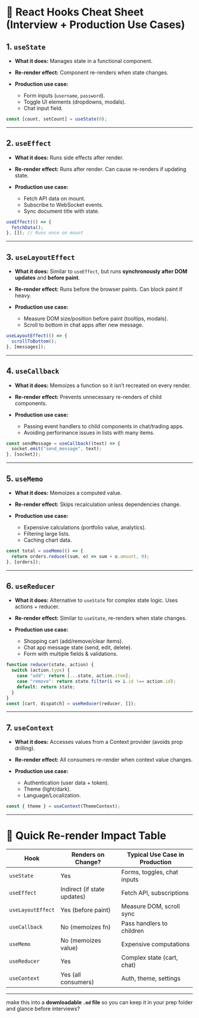 # 🚀 React Hooks Cheat Sheet (Interview + Production Use Cases)

## 1. `useState`

* **What it does:** Manages state in a functional component.
* **Re-render effect:** Component re-renders when state changes.
* **Production use case:**

  * Form inputs (`username`, `password`).
  * Toggle UI elements (dropdowns, modals).
  * Chat input field.

```jsx
const [count, setCount] = useState(0);
```

---

## 2. `useEffect`

* **What it does:** Runs side effects after render.
* **Re-render effect:** Runs after render. Can cause re-renders if updating state.
* **Production use case:**

  * Fetch API data on mount.
  * Subscribe to WebSocket events.
  * Sync document title with state.

```jsx
useEffect(() => {
  fetchData();
}, []); // Runs once on mount
```

---

## 3. `useLayoutEffect`

* **What it does:** Similar to `useEffect`, but runs **synchronously after DOM updates** and **before paint**.
* **Re-render effect:** Runs before the browser paints. Can block paint if heavy.
* **Production use case:**

  * Measure DOM size/position before paint (tooltips, modals).
  * Scroll to bottom in chat apps after new message.

```jsx
useLayoutEffect(() => {
  scrollToBottom();
}, [messages]);
```

---

## 4. `useCallback`

* **What it does:** Memoizes a function so it isn’t recreated on every render.
* **Re-render effect:** Prevents unnecessary re-renders of child components.
* **Production use case:**

  * Passing event handlers to child components in chat/trading apps.
  * Avoiding performance issues in lists with many items.

```jsx
const sendMessage = useCallback((text) => {
  socket.emit("send_message", text);
}, [socket]);
```

---

## 5. `useMemo`

* **What it does:** Memoizes a computed value.
* **Re-render effect:** Skips recalculation unless dependencies change.
* **Production use case:**

  * Expensive calculations (portfolio value, analytics).
  * Filtering large lists.
  * Caching chart data.

```jsx
const total = useMemo(() => {
  return orders.reduce((sum, o) => sum + o.amount, 0);
}, [orders]);
```

---

## 6. `useReducer`

* **What it does:** Alternative to `useState` for complex state logic. Uses actions + reducer.
* **Re-render effect:** Similar to `useState`, re-renders when state changes.
* **Production use case:**

  * Shopping cart (add/remove/clear items).
  * Chat app message state (send, edit, delete).
  * Form with multiple fields & validations.

```jsx
function reducer(state, action) {
  switch (action.type) {
    case "add": return [...state, action.item];
    case "remove": return state.filter(i => i.id !== action.id);
    default: return state;
  }
}
const [cart, dispatch] = useReducer(reducer, []);
```

---

## 7. `useContext`

* **What it does:** Accesses values from a Context provider (avoids prop drilling).
* **Re-render effect:** All consumers re-render when context value changes.
* **Production use case:**

  * Authentication (user data + token).
  * Theme (light/dark).
  * Language/Localization.

```jsx
const { theme } = useContext(ThemeContext);
```

---

# 🔄 Quick Re-render Impact Table

| Hook              | Renders on Change?          | Typical Use Case in Production |
| ----------------- | --------------------------- | ------------------------------ |
| `useState`        | Yes                         | Forms, toggles, chat inputs    |
| `useEffect`       | Indirect (if state updates) | Fetch API, subscriptions       |
| `useLayoutEffect` | Yes (before paint)          | Measure DOM, scroll sync       |
| `useCallback`     | No (memoizes fn)            | Pass handlers to children      |
| `useMemo`         | No (memoizes value)         | Expensive computations         |
| `useReducer`      | Yes                         | Complex state (cart, chat)     |
| `useContext`      | Yes (all consumers)         | Auth, theme, settings          |

---
 make this into a **downloadable `.md` file** so you can keep it in your prep folder and glance before interviews?
